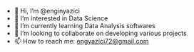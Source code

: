 - 👋 Hi, I’m @enginyazici
- 👀 I’m interested in Data Science
- 🌱 I’m currently learning Data Analysis softwares
- 💞️ I’m looking to collaborate on developing various projects
- 📫 How to reach me: engyazici72@gmail.com

<!---
enginyazici/enginyazici is a ✨ special ✨ repository because its `README.md` (this file) appears on your GitHub profile.
You can click the Preview link to take a look at your changes.
--->
